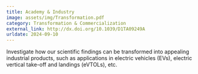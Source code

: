 ```yaml
---
title: Academy & Industry
image: assets/img/Transformation.pdf
category: Transformation & Commercialization
external_link: http://dx.doi.org/10.1039/D1TA09249A
urldate: 2024-09-10
---
```


Investigate how our scientific findings can be transformed into appealing industrial products, such as applications in electric vehicles (EVs), electric vertical take-off and landings (eVTOLs), etc.

